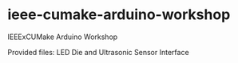# ieee-cumake-arduino-workshop
IEEExCUMake Arduino Workshop

Provided files:
LED Die and Ultrasonic Sensor Interface
